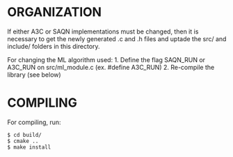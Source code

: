 # ORGANIZATION
If either A3C or SAQN implementations must be changed, then it is necessary to get the newly generated .c and .h files and uptade the src/ and include/ folders in this directory.

For changing the ML algorithm used:
	1. Define the flag SAQN_RUN or A3C_RUN on src/ml_module.c (ex. #define A3C_RUN)
	2. Re-compile the library (see below) 


# COMPILING
For compiling, run:

	$ cd build/
	$ cmake ..
	$ make install	
